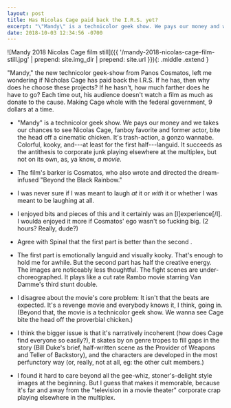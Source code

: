 ```yaml
---
layout: post
title: Has Nicolas Cage paid back the I.R.S. yet?
excerpt: "\"Mandy\" is a technicolor geek show. We pays our money and we takes our chances to see Nicolas Cage, fanboy favorite and former actor, bite the head off a cinematic chicken."
date: 2018-10-03 12:34:56 -0700
---
```


![Mandy 2018 Nicolas Cage film still]({{ '/mandy-2018-nicolas-cage-film-still.jpg' | prepend: site.img_dir | prepend: site.url }}){: .middle .extend }

"Mandy," the new technicolor geek-show from Panos Cosmatos, left me wondering if Nicholas Cage has paid back the I.R.S. If he has, then why does he choose these projects? If he hasn't, how much farther does he have to go? Each time out, his audience doesn't watch a film as much as donate to the cause. Making Cage whole with the federal government, 9 dollars at a time.

- "Mandy" is a technicolor geek show. We pays our money and we takes our chances to see Nicolas Cage, fanboy favorite and former actor, bite the head off a cinematic chicken. It's trash-action, a gonzo wannabe. Colorful, kooky, and---at least for the first half---languid. It succeeds as the antithesis to corporate junk playing elsewhere at the multiplex, but not on its own, as, ya know, _a movie._

- The film's barker is Cosmatos, who also wrote and directed the dream-infused "Beyond the Black Rainbow."

- I was never sure if I was meant to laugh _at_ it or _with_ it or whether I was meant to be laughing at all.

- I enjoyed bits and pieces of this and it certainly was an [I]experience[/I]. I woulda enjoyed it more if Cosmatos' ego wasn't so fucking big. (2 hours? Really, dude?)

- Agree with Spinal that the first part is better than the second .

- The first part is emotionally languid and visually kooky. That's enough to hold me for awhile. But the second part has half the creative energy. The images are noticeably less thoughtful. The fight scenes are under-choreographed. It plays like a cut rate Rambo movie starring Van Damme's third stunt double.

- I disagree about the movie's core problem: It isn't that the beats are expected.  It's a revenge movie and everybody knows it, I think, going in. (Beyond that, the movie is a technicolor geek show. We wanna see Cage bite the head off the proverbial chicken.)

- I think the bigger issue is that it's narratively incoherent (how does Cage find everyone so easily?), it skates by on genre tropes to fill gaps in the story (Bill Duke's  brief, half-written scene as the Provider of Weapons and Teller of Backstory), and the characters are developed in the most perfunctory way (or, really, not at all, eg: the other cult members.)

- I found it hard to care beyond all the gee-whiz, stoner's-delight style images at the beginning. But I guess that makes it memorable, because it's far and away from the "television in a movie theater" corporate crap playing elsewhere in the multiplex.
